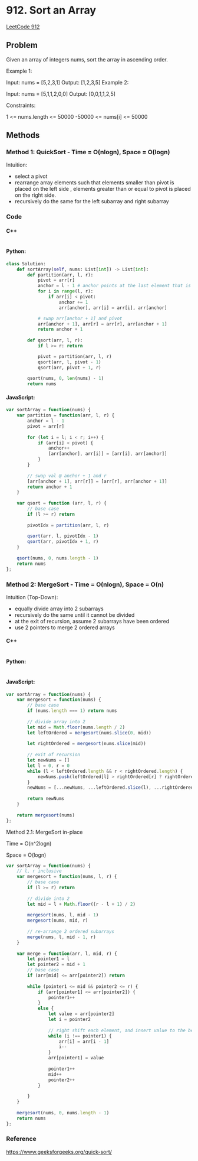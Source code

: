 # 912. Sort an Array

[LeetCode 912](https://leetcode.com/problems/sort-an-array/)

## Problem
Given an array of integers nums, sort the array in ascending order.

Example 1:

Input: nums = [5,2,3,1]
Output: [1,2,3,5]
Example 2:

Input: nums = [5,1,1,2,0,0]
Output: [0,0,1,1,2,5]


Constraints:

1 <= nums.length <= 50000
-50000 <= nums[i] <= 50000


## Methods
### Method 1: QuickSort - Time = O(nlogn), Space = O(logn)

Intuition:

* select a pivot
* rearrange array elements such that elements smaller than pivot is placed on the left side , elements greater than or equal to pivot is placed on the right side.
* recursively do the same for the left subarray and right subarray

### Code

#### C++

```C++

```

#### Python:

```Python
class Solution:
    def sortArray(self, nums: List[int]) -> List[int]:
        def partition(arr, l, r):
            pivot = arr[r]
            anchor = l - 1 # anchor points at the last element that is smaller than pivot
            for i in range(l, r):
                if arr[i] < pivot:
                    anchor += 1
                    arr[anchor], arr[i] = arr[i], arr[anchor]

            # swap arr[anchor + 1] and pivot
            arr[anchor + 1], arr[r] = arr[r], arr[anchor + 1]
            return anchor + 1
        
        def qsort(arr, l, r):
            if l >= r: return

            pivot = partition(arr, l, r)
            qsort(arr, l, pivot - 1)
            qsort(arr, pivot + 1, r)
        
        qsort(nums, 0, len(nums) - 1)
        return nums
```
#### JavaScript:

```JavaScript
var sortArray = function(nums) {
    var partition = function(arr, l, r) {
        anchor = l - 1
        pivot = arr[r]
        
        for (let i = l; i < r; i++) {
            if (arr[i] < pivot) {
                anchor++
                [arr[anchor], arr[i]] = [arr[i], arr[anchor]]
            }
        }
        
        // swap val @ anchor + 1 and r
        [arr[anchor + 1], arr[r]] = [arr[r], arr[anchor + 1]]
        return anchor + 1
    }
    
    var qsort = function (arr, l, r) {
        // base case
        if (l >= r) return
        
        pivotIdx = partition(arr, l, r)
        
        qsort(arr, l, pivotIdx - 1)
        qsort(arr, pivotIdx + 1, r)
    }
    
    qsort(nums, 0, nums.length - 1)
    return nums
};
```

### Method 2: MergeSort - Time = O(nlogn), Space = O(n)

Intuition (Top-Down):

* equally divide array into 2 subarrays
* recursively do the same until it cannot be divided
* at the exit of recursion, assume 2 subarrays have been ordered
* use 2 pointers to merge 2 ordered arrays

#### C++

```C++

```

#### Python:

```Python

```
#### JavaScript:
```JavaScript
var sortArray = function(nums) {
    var mergesort = function(nums) {
        // base case
        if (nums.length === 1) return nums
        
        // divide array into 2
        let mid = Math.floor(nums.length / 2)
        let leftOrdered = mergesort(nums.slice(0, mid))
        
        let rightOrdered = mergesort(nums.slice(mid))
        
        // exit of recursion
        let newNums = []
        let l = 0, r = 0
        while (l < leftOrdered.length && r < rightOrdered.length) {
            newNums.push(leftOrdered[l] > rightOrdered[r] ? rightOrdered[r++] : leftOrdered[l++])
        }
        newNums = [...newNums, ...leftOrdered.slice(l), ...rightOrdered.slice(r)]
        
        return newNums
    }
    
    return mergesort(nums)
};
```



Method 2.1: MergeSort in-place

Time = O(n^2logn)

Space = O(logn)

```JavaScript
var sortArray = function(nums) {
    // l, r inclusive
    var mergesort = function(nums, l, r) {
        // base case
        if (l >= r) return 
        
        // divide into 2 
        let mid = l + Math.floor((r - l + 1) / 2)
        
        mergesort(nums, l, mid - 1)
        mergesort(nums, mid, r)
        
      	// re-arrange 2 ordered subarrays
        merge(nums, l, mid - 1, r)
    }
    
    var merge = function(arr, l, mid, r) {
        let pointer1 = l
        let pointer2 = mid + 1
        // base case
        if (arr[mid] <= arr[pointer2]) return
        
        while (pointer1 <= mid && pointer2 <= r) {
            if (arr[pointer1] <= arr[pointer2]) {
                pointer1++
            }
            else {
                let value = arr[pointer2]
                let i = pointer2
                
                // right shift each element, and insert value to the beginning
                while (i !== pointer1) {
                    arr[i] = arr[i - 1]
                    i--
                }
                arr[pointer1] = value
                
                pointer1++
                mid++
                pointer2++
            }
            
        }
    }
    
    mergesort(nums, 0, nums.length - 1)
    return nums
};
```



### Reference

https://www.geeksforgeeks.org/quick-sort/

